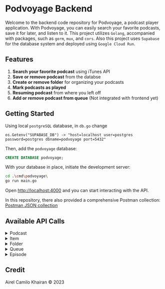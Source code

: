 # Podvoyage Backend

Welcome to the backend code repository for Podvoyage, a podcast player application. With Podvoyage, you can easily search your favorite podcasts, save it for later, and listen to it. This project utilizes `Golang`, accompanied with packages, such as `gorm`, `mux`, and `cors`. Also this project uses `Supabase` for the database system and deployed using `Google Cloud Run`.

## Features
1. **Search your favorite podcast** using iTunes API
2. **Save or remove podcast** from the databse
3. **Create or remove folder** for organizing your podcasts
4. **Mark podcasts as played**
5. **Resuming podcast** from where you left off
6. **Add or remove podcast from queue** (Not integrated with frontend yet)

## Getting Started

Using local `postgreSQL` database, in `db.go` change 
```
os.Getenv("SUPABASE_DB") -> "host=localhost user=postgres password=postgres dbname=podvoyage port=5432"
```

Then, add the `podvoyage` database:
```SQL
CREATE DATABASE podvoyage;
```

With your database in place, initiate the development server:

```bash
cd .\cmd\podvoyage\
go run main.go
```

Open [http://localhost:4000](http://localhost:4000) and you can start interacting with the API.

In this repository, there also provided a comprehensive Postman collection:
[Postman JSON collection](podvoyage_postman.json)

## Available API Calls

<details>
<summary>Podcast</summary>
<br>

* `[POST]` Search All Podcast
    
    Url: 
    ```
    /api/search-all
    ```
    Body:
    ```JSON
    {
      "podcastName": string
    }
    ```
    Return: 
    ```JSON
    {
      "resultCount": int,
      "results": []Podcast
    }
    ```

* `[GET]` Search Podcast

    Url: 
    ```
    /api/search-pod/{trackId}
    ```
    Return:
    ```JSON
    {
      "id": int,
      "trackId": int,
      "trackName": string,
      "artistName": string,
      "feedUrl": string,
      "artworkUrl600": string,
      "desc": string,
      "link": string,
      "categories": []Category,
      "episodes": []Episode
    }
    ```

* `[GET]` Get All Podcast

    Url: 
    ```
    /api/podcasts
    ```
    Return: 
    ```JSON
    []Podcast
    ```

* `[GET]` Get Podcast
    
    Url: 
    ```
    /api/podcast/{podId}
    ```
    Return: 
    ```JSON
    {
      "id": int,
      "trackId": int,
      "trackName": string,
      "artistName": string,
      "feedUrl": string,
      "artworkUrl600": string,
      "desc": string,
      "link": string,
      "categories": []Category,
      "episodes": []Episode
    }
    ```

* `[POST]` Save Podcast
    
    Url: 
    ```
    /api/podcast
    ```
    Body:
    ```JSON
    {
      "id": int,
      "trackId": int,
      "trackName": string,
      "artistName": string,
      "feedUrl": string,
      "artworkUrl600": string,
      "desc": string,
      "link": string,
      "categories": []Category,
      "episodes": []Episode
    }
    ```
    Return: 
    ```JSON
    {
      "id": int,
      "trackId": int,
      "trackName": string,
      "artistName": string,
      "feedUrl": string,
      "artworkUrl600": string,
      "desc": string,
      "link": string,
      "categories": []Category,
      "episodes": []Episode
    }
    ```
    
* `[DELETE]` Remove Podcast
    
    Url: 
    ```
    /api/podcast/{podId}
    ```
    Return: 
    ```JSON
    podId: int
    ```
</details>

<details>
<summary>Item</summary>
<br>

* `[GET]` All Item
    
    Url: 
    ```
    /api/all
    ```
    Return: 
    ```JSON
    [
      {
        "id": int,
        "type": string,
        "name": string,
        "artistName": string,
        "artworkUrl": string,
        "podcastId": int,
        "trackId": int,
        "folderId": int,
        "pos": int
      }
    ]
    ```
</details>

<details>
<summary>Folder</summary>
<br>

* `[GET]` Get All Folder
    
    Url: 
    ```
    /api/folders
    ```
    Return: 
    ```JSON
    []Folder
    ```


* `[GET]` Get Folder

    Url: 
    ```
    /api/folder/{folderId}
    ```
    Return:
    ```JSON
    {
      "id": int,
      "folderName": string,
      "podcasts": []Podcast
    }
    ```

* `[POST]` Save Folder
    
    Url: 
    ```
    /api/folder
    ```
    Body:
    ```JSON
    {
      "folderName": string
    }
    ```
    Return: 
    ```JSON
    {
      "id": int,
      "folderName": string,
      "podcasts": []Podcast
    }
    ```

* `[GET]` Check in Folder
    
    Url: 
    ```
    /api/in-folder/{podId}
    ```
    Return: 
    ```JSON
    folderId: int
    ```

* `[GET]` Change Folder
    
    Url: 
    ```
    /api/change-folder/{folderId}/{podId}
    ```
    Return: 
    ```JSON
    folderId: int
    ```
    
* `[DELETE]` Remove Folder
    
    Url: 
    ```
    /api/folder/{folderId}
    ```
    Return: 
    ```JSON
    folderId: int
    ```
</details>

<details>
<summary>Queue</summary>
<br>

* `[GET]` Get All Queue
    
    Url: 
    ```
    /api/queue
    ```
    Return: 
    ```JSON
    [
      {
      "episode": Episode,
      "episodeId": int,
      "pos": int
      }
    ]
    ```


* `[POST]` Add to Queue

    Url: 
    ```
    /api/queue
    ```
    Body:
    ```JSON
    {
      "id": int,
      "podcastId": int,
      "trackId": int,
      "title": string,
      "desc": string,
      "season": int,
      "date": string,
      "duration": int,
      "audio": string,
      "played": bool,
      "currentTime": int
    }
    ```
    Return:
    ```JSON
    {
      "id": int,
      "podcastId": int,
      "trackId": int,
      "title": string,
      "desc": string,
      "season": int,
      "date": string,
      "duration": int,
      "audio": string,
      "played": bool,
      "currentTime": int
    }
    ```

* `[DELETE]` Remove in Queue
    
    Url: 
    ```
    /api/queue/{episodeId}
    ```
    Return: 
    ```JSON
    episodeId: int
    ```
</details>

<details>
<summary>Episode</summary>
<br>

* `[POST]` Mark as Played
    
    Url: 
    ```
    /api/played/{episodeId}
    ```
    Body:
    ```JSON
    {
      "id": int,
      "podcastId": int,
      "trackId": int,
      "title": string,
      "desc": string,
      "season": int,
      "date": string,
      "duration": int,
      "audio": string,
      "played": bool,
      "currentTime": int
    }
    ```
    Return: 
    ```JSON
    {
      "id": int,
      "podcastId": int,
      "trackId": int,
      "title": string,
      "desc": string,
      "season": int,
      "date": string,
      "duration": int,
      "audio": string,
      "played": bool,
      "currentTime": int
    }
    ```


* `[POST]` Set Current Time

    Url: 
    ```
    /api/folder/{id}
    ```
    Body:
    ```JSON
    {
      "id": int,
      "podcastId": int,
      "trackId": int,
      "title": string,
      "desc": string,
      "season": int,
      "date": string,
      "duration": int,
      "audio": string,
      "played": bool,
      "currentTime": int
    }
    ```
    Return: 
    ```JSON
    {
      "id": int,
      "podcastId": int,
      "trackId": int,
      "title": string,
      "desc": string,
      "season": int,
      "date": string,
      "duration": int,
      "audio": string,
      "played": bool,
      "currentTime": int
    }
    ```
</details>


## Credit
Airel Camilo Khairan © 2023